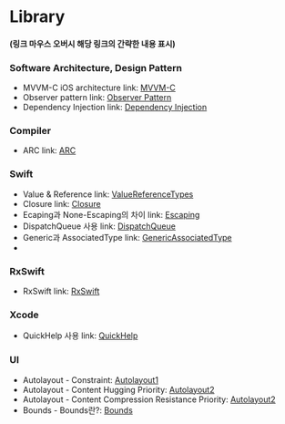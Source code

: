 # Library
#### (링크 마우스 오버시 해당 링크의 간략한 내용 표시)

### Software Architecture, Design Pattern
- MVVM-C iOS architecture link: [MVVM-C]  
- Observer pattern link: [Observer Pattern]
- Dependency Injection link: [Dependency Injection]

[MVVM-C]: https://github.com/jaeminKim0523/Library/blob/main/Software/MVVM-C.md "MVVM-C 아키텍처에 대하여 설명한 글이며, Model View ViewModel과 서로의 역할 분배 등에 대해여 작성하였다."
[Observer Pattern]: https://github.com/jaeminKim0523/Library/blob/main/Software/ObserverPattern.md "Observer 패턴에 대하여 설명한 글이며, 목차는 기본 개념, Observer, Subject, 마무리이다."  
[Dependency Injection]: https://github.com/jaeminKim0523/Library/blob/main/Software/DependencyInjection.md "의존성을 주입하는 것에 대한 예제로 Swift에서 protocol을 이용하여 의존성을 분리하는 방법을 설명하는 글이다."

### Compiler
- ARC link: [ARC]  

[ARC]: https://github.com/jaeminKim0523/Library/blob/main/Compiler/ARC.md "Swift의 Automatic Reference Counting에 대해여 설명한 글이며, ARC의 개념을 설명하고 메모리 관리를 위한 strong, weak, unowned 3가지 참조 방식에 대하여 설명했다."

### Swift
- Value & Reference link: [ValueReferenceTypes]
- Closure link: [Closure]
- Ecaping과 None-Escaping의 차이 link: [Escaping]  
- DispatchQueue 사용 link: [DispatchQueue]  
- Generic과 AssociatedType link: [GenericAssociatedType]
- 

[ValueReferenceTypes]: https://github.com/jaeminKim0523/Library/blob/main/Swift/ValueReferenceTypes.md "Value(struct, enum, protocol 등)와 Reference(class 등) 타입에 대한 설명과 각 타입의 종류, 그리고 해당 타입들이 관리되는 방식과 자세한 설명을 했다."
[Closure]: https://github.com/jaeminKim0523/Library/blob/main/Swift/Closure.md "Closure의 심화 내용을 작성하였다. ecaping closure를 사용하기전에 참고하면 좋을 것 같다."
[Escaping]: https://github.com/jaeminKim0523/Library/blob/main/Swift/Escaping.md "비동기 Closure인 escaping closure를 설명한 글이다."
[DispatchQueue]: https://github.com/jaeminKim0523/Library/blob/main/Swift/DispatchQueue.md "DispatchQueue에 대하여 설명한 글이다. DispatchQueue의 특징에 대하여 설명을 하고 Queue가 어떻게 작동하는지, 어떤 종류의 Queue를 사용하는지를 알아보고 Queue에 쌓인 작업의 중요도에 따른 작업 순서와 동기, 비동기에 대한 설명을 작성하였다."
[GenericAssociatedType]: https://github.com/jaeminKim0523/Library/blob/main/Swift/GenericAssociatedType.md "AssociatedType을 이용하여 Generic을 사용하는 방법에 대하여 작성한 글이다."
[UITest]: https://github.com/jaeminKim0523/Library/blob/main/Swift/UITest.md "Xcode에서 UI Testing Bundle을 이용하여 사용자가 앱을 어떻게 사용 할지 예상하고 UI와 기능이 정상 작동되는지에 대한 시나리오를 자동화하여 테스트하는 방법에 대하여 설명한다."

### RxSwift
- RxSwift link: [RxSwift]

[RxSwift]: https://github.com/jaeminKim0523/Library/tree/main/RxSwift "RxSwift를 공부하며 정리하였다. 주로 RxSwift의 메소드들과 오퍼레이터들을 작성하였다."

### Xcode
- QuickHelp 사용 link: [QuickHelp]  

[QuickHelp]: https://github.com/jaeminKim0523/Library/blob/main/Xcode/QuickHelp.md "Github에 마크다운이 있다면, Xcode에는 QuickHelp가 있다. QuickHelp를 이용하여 주석을 작성하고 꾸미는 방법을 설명해보았다."

### UI
- Autolayout - Constraint: [Autolayout1]  
- Autolayout - Content Hugging Priority: [Autolayout2]
- Autolayout - Content Compression Resistance Priority: [Autolayout2]
- Bounds - Bounds란?: [Bounds]

[Autolayout1]: https://github.com/jaeminKim0523/Library/blob/main/UI/Autolayout1.md "Autolayout1에서는 Constraint를 이용하여 Autolayout을 잡는 방법을 간단하게 설명하였다."  
[Autolayout2]: https://github.com/jaeminKim0523/Library/blob/main/UI/Autolayout2.md "Autolayout2에서는 Content Hugging Priority를 이용하여 콘텐츠의 중요도에 따라 중요도가 떨어지는 UI의 너비를 조정하게 하는 방법을 설명하였다."
[Autolayout3]: https://github.com/jaeminKim0523/Library/blob/main/UI/Autolayout3.md "Autolayout3에서는 Content Compression Resistance Priority를 이용하여 콘텐츠의 중요도에 따라 더 중요한 콘텐츠의 너비에 UI를 맞추고 중요도가 떨어지는 UI의 너비를 좁아지게 조정하는 방법의 Autolayout을 설명하였다."
[Bounds]: https://github.com/jaeminKim0523/Library/blob/main/UI/Bounds.md "Bounds의 값들이 어떻게 작동하고 필요의 이유와 사용하고 있는 곳을 설명하였다."
